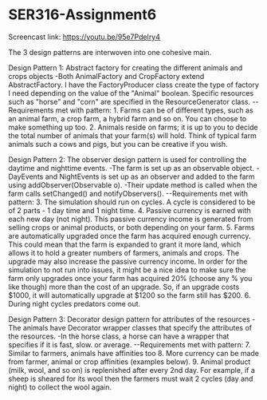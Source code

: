 # SER316-Assignment6

Screencast link: https://youtu.be/95e7PdeIry4

The 3 design patterns are interwoven into one cohesive main.

Design Pattern 1: Abstract factory for creating the different animals and crops objects
  -Both AnimalFactory and CropFactory extend AbstractFactory. I have the FactoryProducer class create the type of factory I need depending on the value of the "Animal" boolean. Specific resources such as "horse" and "corn" are specified in the ResourceGenerator class.
  --Requirements met with pattern:
    1. Farms can be of different types, such as an animal farm, a crop farm, a hybrid farm
    and so on. You can choose to make something up too.
    2. Animals reside on farms; it is up to you to decide the total number of animals that
    your farm(s) will hold. Think of typical farm animals such a cows and pigs, but you
    can be creative if you wish.


Design Pattern 2: The observer design pattern is used for controlling the daytime and nighttime events.
  -The farm is set up as an observable object.
  -DayEvents and NightEvents is set up as an observer and added to the farm using addObserver(Observable o).
  -Their update method is called when the farm calls setChanged() and notifyObservers().
  --Requirements met with pattern:
    3. The simulation should run on cycles. A cycle is considered to be of 2 parts - 1 day
    time and 1 night time.
    4. Passive currency is earned with each new day (not night). This passive currency
    income is generated from selling crops or animal products, or both depending on
    your farm.
    5. Farms are automatically upgraded once the farm has acquired enough currency. This
    could mean that the farm is expanded to grant it more land, which allows it to hold
    a greater numbers of farmers, animals and crops. The upgrade may also increase the
    passive currency income. In order for the simulation to not run into issues, it might
    be a nice idea to make sure the farm only upgrades once your farm has acquired 20%
    (choose any % you like though) more than the cost of an upgrade. So, if an upgrade
    costs $1000, it will automatically upgrade at $1200 so the farm still has $200.
    6. During night cycles predators come out.

Design Pattern 3: Decorator design pattern for attributes of the resources
  -The animals have Decorator wrapper classes that specify the attributes of the resources.
  -In the horse class, a horse can have a wrapper that specifies if it is fast, slow. or average.
  --Requirements met with pattern:
    7. Similar to farmers, animals have affinities too
    8. More currency can be made from farmer, animal or crop affinities (examples below).
    9. Animal product (milk, wool, and so on) is replenished after every 2nd day. For
    example, if a sheep is sheared for its wool then the farmers must wait 2 cycles (day
      and night) to collect the wool again.
